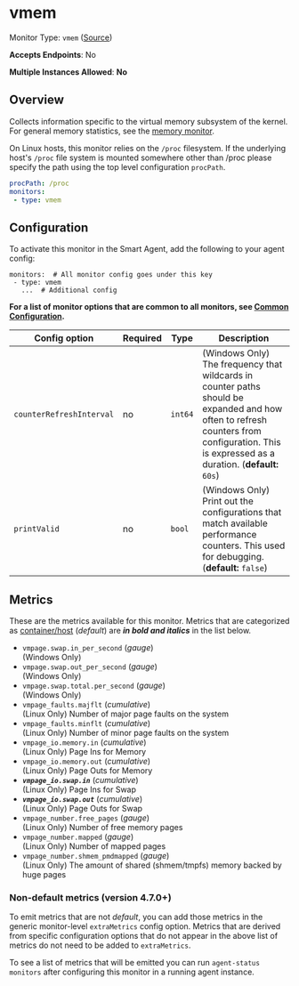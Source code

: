 <!--- GENERATED BY gomplate from scripts/docs/templates/monitor-page.md.tmpl --->

# vmem

Monitor Type: `vmem` ([Source](https://github.com/signalfx/signalfx-agent/tree/main/pkg/monitors/vmem))

**Accepts Endpoints**: No

**Multiple Instances Allowed**: **No**

## Overview

Collects information specific to the virtual memory subsystem of the
kernel.  For general memory statistics, see the [memory monitor](./memory.md).

On Linux hosts, this monitor relies on the `/proc` filesystem.
If the underlying host's `/proc` file system is mounted somewhere other than
/proc please specify the path using the top level configuration `procPath`.

```yaml
procPath: /proc
monitors:
 - type: vmem
```


## Configuration

To activate this monitor in the Smart Agent, add the following to your
agent config:

```
monitors:  # All monitor config goes under this key
 - type: vmem
   ...  # Additional config
```

**For a list of monitor options that are common to all monitors, see [Common
Configuration](../monitor-config.md#common-configuration).**


| Config option | Required | Type | Description |
| --- | --- | --- | --- |
| `counterRefreshInterval` | no | `int64` | (Windows Only) The frequency that wildcards in counter paths should be expanded and how often to refresh counters from configuration. This is expressed as a duration. (**default:** `60s`) |
| `printValid` | no | `bool` | (Windows Only) Print out the configurations that match available performance counters.  This used for debugging. (**default:** `false`) |


## Metrics

These are the metrics available for this monitor.
Metrics that are categorized as
[container/host](https://docs.splunk.com/observability/admin/subscription-usage/monitor-imm-billing-usage.html#about-custom-bundled-and-high-resolution-metrics)
(*default*) are ***in bold and italics*** in the list below.


 - `vmpage.swap.in_per_second` (*gauge*)<br>    (Windows Only)
 - `vmpage.swap.out_per_second` (*gauge*)<br>    (Windows Only)
 - `vmpage.swap.total.per_second` (*gauge*)<br>    (Windows Only)
 - `vmpage_faults.majflt` (*cumulative*)<br>    (Linux Only) Number of major page faults on the system
 - `vmpage_faults.minflt` (*cumulative*)<br>    (Linux Only) Number of minor page faults on the system
 - `vmpage_io.memory.in` (*cumulative*)<br>    (Linux Only) Page Ins for Memory
 - `vmpage_io.memory.out` (*cumulative*)<br>    (Linux Only) Page Outs for Memory
 - ***`vmpage_io.swap.in`*** (*cumulative*)<br>    (Linux Only) Page Ins for Swap
 - ***`vmpage_io.swap.out`*** (*cumulative*)<br>    (Linux Only) Page Outs for Swap
 - `vmpage_number.free_pages` (*gauge*)<br>    (Linux Only) Number of free memory pages
 - `vmpage_number.mapped` (*gauge*)<br>    (Linux Only) Number of mapped pages
 - `vmpage_number.shmem_pmdmapped` (*gauge*)<br>    (Linux Only) The amount of shared (shmem/tmpfs) memory backed by huge pages

### Non-default metrics (version 4.7.0+)

To emit metrics that are not _default_, you can add those metrics in the
generic monitor-level `extraMetrics` config option.  Metrics that are derived
from specific configuration options that do not appear in the above list of
metrics do not need to be added to `extraMetrics`.

To see a list of metrics that will be emitted you can run `agent-status
monitors` after configuring this monitor in a running agent instance.




